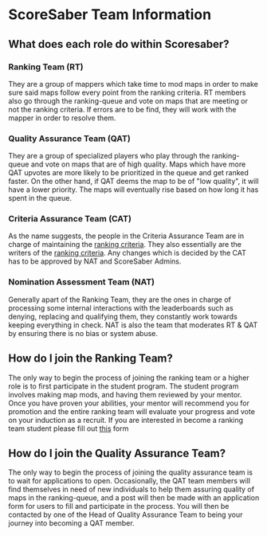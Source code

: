 # ScoreSaber Team Information

## What does each role do within Scoresaber?

### Ranking Team (RT)

They are a group of mappers which take time to mod maps in order to make sure said maps follow every point from the ranking criteria. RT members also go through the ranking-queue and vote on maps that are meeting or not the ranking criteria. If errors are to be find, they will work with the mapper in order to resolve them.

### Quality Assurance Team (QAT)

They are a group of specialized players who play through the ranking-queue and vote on maps that are of high quality. Maps which have more QAT upvotes are more likely to be prioritized in the queue and get ranked faster. On the other hand, if QAT deems the map to be of "low quality", it will have a lower priority. The maps will eventually rise based on how long it has spent in the queue.

### Criteria Assurance Team (CAT)

As the name suggests, the people in the Criteria Assurance Team are in charge of maintaining the [ranking criteria](./criteria/). They also essentially are the writers of the [ranking criteria](./criteria/). Any changes which is decided by the CAT has to be approved by NAT and ScoreSaber Admins.

### Nomination Assessment Team (NAT)

Generally apart of the Ranking Team, they are the ones in charge of processing some internal interactions with the leaderboards such as denying, replacing and qualifying them, they constantly work towards keeping everything in check. NAT is also the team that moderates RT & QAT by ensuring there is no bias or system abuse.


## How do I join the Ranking Team?

The only way to begin the process of joining the ranking team or a higher role is to first participate in the student program. The student program involves making map mods, and having them reviewed by your mentor. Once you have proven your abilities, your mentor will recommend you for promotion and the entire ranking team will evaluate your progress and vote on your induction as a recruit. If you are interested in become a ranking team student please fill out [this](https://forms.gle/H5AZzvVKFfrBdTpt9 ) form

## How do I join the Quality Assurance Team?

The only way to begin the process of joining the quality assurance team is to wait for applications to open. Occasionally, the QAT team members will find themselves in need of new individuals to help them assuring quality of maps in the ranking-queue, and a post will then be made with an application form for users to fill and participate in the process. You will then be contacted by one of the Head of Quality Assurance Team to being your journey into becoming a QAT member.
